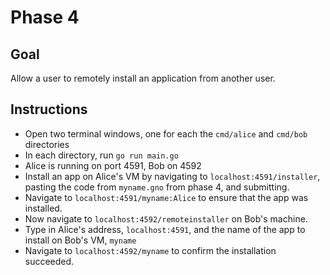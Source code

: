 # Phase 4

## Goal
Allow a user to remotely install an application from another user.

## Instructions
- Open two terminal windows, one for each the `cmd/alice` and `cmd/bob` directories
- In each directory, run `go run main.go`
- Alice is running on port 4591, Bob on 4592
- Install an app on Alice's VM by navigating to `localhost:4591/installer`, pasting the code from `myname.gno` from phase 4, and submitting.
- Navigate to `localhost:4591/myname:Alice` to ensure that the app was installed.
- Now navigate to `localhost:4592/remoteinstaller` on Bob's machine.
- Type in Alice's address, `localhost:4591`, and the name of the app to install on Bob's VM, `myname`
- Navigate to `localhost:4592/myname` to confirm the installation succeeded.